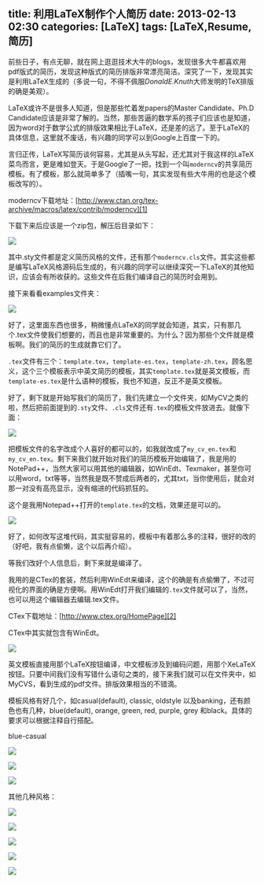 title: 利用LaTeX制作个人简历
date: 2013-02-13 02:30
categories: [LaTeX]
tags: [LaTeX,Resume,简历]
---

前些日子，有点无聊，就在网上逛逛技术大牛的blogs，发现很多大牛都喜欢用pdf版式的简历，发现这种版式的简历排版非常漂亮简洁。深究了一下，发现其实是利用LaTeX生成的（多说一句，不得不佩服*DonaldE.Knuth*大师发明的TeX排版的确是美观）。

LaTeX或许不是很多人知道，但是那些忙着发papers的Master Candidate、Ph.D Candidate应该是非常了解的。当然，那些苦逼的数学系的孩子们应该也是知道，因为word对于数学公式的排版效果相比于LaTeX，还是差的远了。至于LaTeX的具体信息，这里就不废话，有兴趣的同学可以到Google上百度一下的。

言归正传，LaTeX写简历谈何容易，尤其是从头写起，还尤其对于我这样的LaTeX菜鸟而言，更是难如登天。于是Google了一把，找到一个叫`moderncv`的共享简历模板。有了模板，那么就简单多了（插嘴一句，其实发现有些大牛用的也是这个模板改写的）。

<!--more-->

moderncv下载地址：[http://www.ctan.org/tex-archive/macros/latex/contrib/moderncv][1]

下载下来后应该是一个zip包，解压后目录如下：

![](/img/2013/02/13/latex-resume-step-1.png)

其中.sty文件都是定义简历风格的文件，还有那个`moderncv.cls`文件。其实这些都是编写LaTeX风格源码后生成的，有兴趣的同学可以继续深究一下LaTeX的其他知识，应该会有所收获的。这些文件在后我们编译自己的简历时会用到。

接下来看看examples文件夹：

![](/img/2013/02/13/latex-resume-step-2.png)

好了，这里面东西也很多，稍微懂点LaTeX的同学就会知道，其实，只有那几个.tex文件使我们想要的，而且也是非常重要的。为什么？因为那些个文件就是模板啊。我们的简历的生成就靠它们了。

`.tex`文件有三个：`template.tex`，`template-es.tex`，`template-zh.tex`，顾名思义，这个三个模板表示中英文简历的模板，其实`template.tex`就是英文模板，而`template-es.tex`是什么语种的模板，我也不知道，反正不是英文模板。

好了，剩下就是开始写我们的简历了，我们先建立一个文件夹，如MyCV之类的啦，然后把前面提到的`.sty`文件、`.cls`文件还有`.tex`的模板文件放进去。就像下面：

![](/img/2013/02/13/latex-resume-step-3.png)

把模板文件的名字改成个人喜好的都可以的，如我就改成了`my_cv_en.tex`和`my_cv_en.tex`。剩下来我们就开始对我们的简历模板开始编辑了，我是用的NotePad++，当然大家可以用其他的编辑器，如WinEdt、Texmaker，甚至你可以用word，txt等等，当然我是既不赞成后两者的，尤其txt，当你使用后，就会对那一对没有高亮显示，没有缩进的代码抓狂的。

这个是我用Notepad++打开的`template.tex`的文档，效果还是可以的。

![](/img/2013/02/13/latex-resume-step-4.png)

好了，如何改写这堆代码，其实挺容易的，模板中有着那么多的注释，很好的改的（好吧，我有点偷懒，这个以后再介绍）。

等我们改好个人信息后，剩下来就是编译了。

我用的是CTex的套装，然后利用WinEdt来编译，这个的确是有点偷懒了，不过可视化的界面的确是方便啊。用WinEdt打开我们编辑的`.tex`文件就可以了，当然，也可以用这个编辑器去编辑.tex文件。

CTex下载地址：[http://www.ctex.org/HomePage][2]

CTex中其实就包含有WinEdt。

![](/img/2013/02/13/latex-resume-step-5.png)

英文模板直接用那个LaTeX按钮编译，中文模板涉及到编码问题，用那个XeLaTeX按钮。只要中间我们没有写错什么语句之类的，接下来我们就可以在文件夹中，如MyCVS，看到生成的pdf文件。排版效果相当的不错滴。

模板风格有好几个，如casual(default), classic, oldstyle 以及banking，还有颜色也有几种，blue(default), orange, green, red, purple, grey 和black。具体的要求可以根据注释自行搭配。

blue-casual

![](/img/2013/02/13/latex-resume-step-6.png)

![](/img/2013/02/13/latex-resume-step-7.png)

![](/img/2013/02/13/latex-resume-step-8.png)

其他几种风格：

![](/img/2013/02/13/latex-resume-step-9.png)

![](/img/2013/02/13/latex-resume-step-10.png)

![](/img/2013/02/13/latex-resume-step-11.png)

![](/img/2013/02/13/latex-resume-step-12.png)

![](/img/2013/02/13/latex-resume-step-13.png)


[1]:http://www.ctan.org/tex-archive/macros/latex/contrib/moderncv
[2]:http://www.ctex.org/HomePage